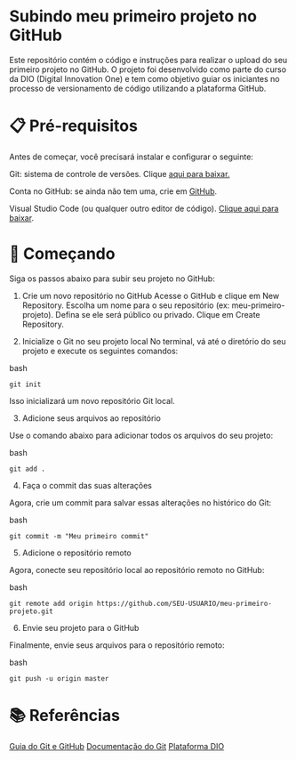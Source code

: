 # Subindo meu primeiro projeto no GitHub
Este repositório contém o código e instruções para realizar o upload do seu primeiro projeto no GitHub. O projeto foi desenvolvido como parte do curso da DIO (Digital Innovation One) e tem como objetivo guiar os iniciantes no processo de versionamento de código utilizando a plataforma GitHub.

# 📋 Pré-requisitos
Antes de começar, você precisará instalar e configurar o seguinte:

Git: sistema de controle de versões. Clique [aqui para baixar.](https://git-scm.com/)

Conta no GitHub: se ainda não tem uma, crie em [GitHub](https://github.com/).

Visual Studio Code (ou qualquer outro editor de código). [Clique aqui para baixar](https://code.visualstudio.com/).


# 🚀 Começando
 
Siga os passos abaixo para subir seu projeto no GitHub:

1. Crie um novo repositório no GitHub
Acesse o GitHub e clique em New Repository.
Escolha um nome para o seu repositório (ex: meu-primeiro-projeto).
Defina se ele será público ou privado.
Clique em Create Repository.

3. Inicialize o Git no seu projeto local
No terminal, vá até o diretório do seu projeto e execute os seguintes comandos:

bash

`git init`

Isso inicializará um novo repositório Git local.

3. Adicione seus arquivos ao repositório
 
Use o comando abaixo para adicionar todos os arquivos do seu projeto:

bash

`git add .`

4. Faça o commit das suas alterações
   
Agora, crie um commit para salvar essas alterações no histórico do Git:

bash

`git commit -m "Meu primeiro commit"`

5. Adicione o repositório remoto
   
Agora, conecte seu repositório local ao repositório remoto no GitHub:

bash

`git remote add origin https://github.com/SEU-USUARIO/meu-primeiro-projeto.git`

6. Envie seu projeto para o GitHub
   
Finalmente, envie seus arquivos para o repositório remoto:

bash

`git push -u origin master`

# 📚 Referências

[Guia do Git e GitHub](https://www.youtube.com/watch?v=xEKo29OWILE)
[Documentação do Git](https://www.youtube.com/watch?v=xEKo29OWILE)
[Plataforma DIO](https://www.dio.me/)
